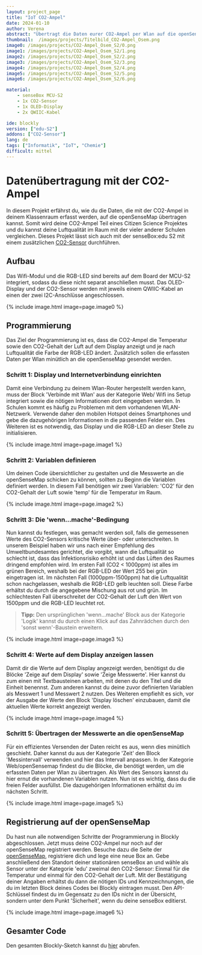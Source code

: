 ```yaml
---
layout: project_page
title: "IoT CO2-Ampel"
date: 2024-01-10
author: Verena
abstract: "Übertragt die Daten eurer CO2-Ampel per Wlan auf die openSenseMap."
thumbnail:  /images/projects/Titelbild_CO2-Ampel_Osem.png
image0: /images/projects/CO2-Ampel_Osem_S2/0.png
image1: /images/projects/CO2-Ampel_Osem_S2/1.png
image2: /images/projects/CO2-Ampel_Osem_S2/2.png
image3: /images/projects/CO2-Ampel_Osem_S2/3.png
image4: /images/projects/CO2-Ampel_Osem_S2/4.png
image5: /images/projects/CO2-Ampel_Osem_S2/5.png
image6: /images/projects/CO2-Ampel_Osem_S2/6.png

material:
    - senseBox MCU-S2
    - 1x CO2-Sensor
    - 1x OLED-Display
    - 2x QWIIC-Kabel

ide: blockly
version: ["edu-S2"]   
addons: ["CO2-Sensor"] 
lang: de
tags: ["Informatik", "IoT", "Chemie"]
difficult: mittel
---
```

<head><title>Datenübertragung mit der CO2-Ampel</title></head>

# Datenübertragung mit der CO2-Ampel
In diesem Projekt erfährst du, wie du die Daten, die mit der CO2-Ampel in deinem Klassenraum erfasst werden, auf die openSenseMap übertragen kannst. Somit wird deine CO2-Ampel Teil eines Citizen Science Projektes und du kannst deine Luftqualität im Raum mit der vieler anderer Schulen vergleichen. Dieses Projekt lässt sich auch mit der senseBox:edu S2 mit einem zusätzlichen [CO2-Sensor](https://sensebox.kaufen/product/co2-sensor) durchführen. 

## Aufbau
Das Wifi-Modul und die RGB-LED sind bereits auf dem Board der MCU-S2 integriert, sodass du diese nicht separat anschließen musst. Das OLED-Display und der CO2-Sensor werden mit jeweils einem QWIIC-Kabel an einen der zwei I2C-Anschlüsse angeschlossen. 

{% include image.html image=page.image0 %}

## Programmierung

Das Ziel der Programmierung ist es, dass die CO2-Ampel die Temperatur sowie den CO2-Gehalt der Luft auf dem Display anzeigt und je nach Luftqualität die Farbe der RGB-LED ändert. Zusätzlich sollen die erfassten Daten per Wlan minütlich an die openSenseMap gesendet werden. 

### Schritt 1: Display und Internetverbindung einrichten
Damit eine Verbindung zu deinem Wlan-Router hergestellt werden kann, muss der Block 'Verbinde mit Wlan' aus der Kategorie Web/ Wifi ins Setup integriert sowie die nötigen Informationen dort eingegeben werden. In Schulen kommt es häufig zu Problemen mit dem vorhandenen WLAN-Netzwerk. Verwende daher den mobilen Hotspot deines Smartphones und gebe die dazugehörigen Informationen in die passenden Felder ein. Des Weiteren ist es notwendig, das Display und die RGB-LED an dieser Stelle zu initialisieren. 

{% include image.html image=page.image1 %}

### Schritt 2: Variablen definieren

Um deinen Code übersichtlicher zu gestalten und die Messwerte an die openSenseMap schicken zu können, sollten zu Beginn die Variablen definiert werden. In diesem Fall benötigen wir zwei Variablen: 'CO2' für den CO2-Gehalt der Luft sowie 'temp' für die Temperatur im Raum. 

{% include image.html image=page.image2 %}

### Schritt 3: Die 'wenn...mache'-Bedingung

Nun kannst du festlegen, was gemacht werden soll, falls die gemessenen Werte des CO2-Sensors kritische Werte über- oder unterschreiten. In unserem Beispiel haben wir uns nach einer Empfehlung des Umweltbundesamtes gerichtet, die vorgibt, wann die Luftqualität so schlecht ist, dass das Infektionsrisiko erhöht ist und das Lüften des Raumes dringend empfohlen wird. Im ersten Fall (CO2 < 1000ppm) ist alles im grünen Bereich, weshalb bei der RGB-LED der Wert 255 bei grün eingetragen ist. Im nächsten Fall (1000ppm-1500ppm) hat die Luftqualität schon nachgelassen, weshalb die RGB-LED gelb leuchten soll. Diese Farbe erhältst du durch die angegebene Mischung aus rot und grün. Im schlechtesten Fall überschreitet der CO2-Gehalt der Luft den Wert von 1500ppm und die RGB-LED leuchtet rot.  

>**Tipp:** Den ursprünglichen 'wenn...mache' Block aus der Kategorie 'Logik' kannst du durch einen Klick auf das Zahnrädchen durch den 'sonst wenn'-Baustein erweitern. 

{% include image.html image=page.image3 %}


### Schritt 4: Werte auf dem Display anzeigen lassen
Damit dir die Werte auf dem Display angezeigt werden, benötigst du die Blöcke 'Zeige auf dem Display' sowie 'Zeige Messwerte'. Hier kannst du zum einen mit Textbausteinen arbeiten, mit denen du den Titel und die Einheit benennst. Zum anderen kannst du deine zuvor definierten Variablen als Messwert 1 und Messwert 2  nutzen. Des Weiteren empfiehlt es sich, vor der Ausgabe der Werte den Block 'Display löschen' einzubauen, damit die aktuellen Werte korrekt angezeigt werden. 

{% include image.html image=page.image4 %}


### Schritt 5: Übertragen der Messwerte an die openSenseMap
Für ein effizientes Versenden der Daten reicht es aus, wenn dies minütlich geschieht. Daher kannst du aus der Kategorie 'Zeit' den Block 'Messintervall' verwenden und hier das Intervall anpassen. In der Kategorie Web/openSensemap findest du die Blöcke, die benötigt werden, um die erfassten Daten per Wlan zu übertragen. Als Wert des Sensors kannst du hier ernut die vorhandenen Variablen nutzen. Nun ist es wichtig, dass du die freien Felder ausfüllst. Die dazugehörigen Informationen erhältst du im nächsten Schritt.  

{% include image.html image=page.image5 %}

## Registrierung auf der openSenseMap
Du hast nun alle notwendigen Schritte der Programmierung in Blockly abgeschlossen. Jetzt muss deine CO2-Ampel nur noch auf der openSenseMap registriert werden. Besuche dazu die Seite der [openSenseMap](https://opensensemap.org/), registriere dich und lege eine neue Box an. Gebe anschließend den Standort deiner stationären senseBox an und wähle als Sensor unter der Kategorie 'edu' zweimal den CO2-Sensor: Einmal für die Temperatur und einmal für den CO2-Gehalt der Luft. Mit der Bestätigung deiner Angaben erhältst du dann die nötigen IDs und Kennzeichnungen, die du im letzten Block deines Codes bei Blockly eintragen musst.
Den API-Schlüssel findest du im Gegensatz zu den IDs nicht in der Übersicht, sondern unter dem Punkt 'Sicherheit', wenn du deine senseBox editierst. 

{% include image.html image=page.image6 %}

## Gesamter Code

Den gesamten Blockly-Sketch kannst du [hier](https://blockly.sensebox.de/gallery/63b69bbbd2853f0013b1d9ce) abrufen.


